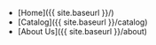 - [Home]({{ site.baseurl }}/)
- [Catalog]({{ site.baseurl }}/catalog)
- [About Us]({{ site.baseurl }}/about)
